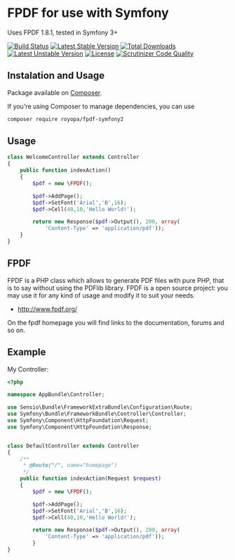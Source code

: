 FPDF for use with Symfony
=========================

Uses FPDF 1.8.1, tested in Symfony 3+

[![Build Status](https://travis-ci.org/royopa/fpdf-symfony2.svg?branch=master)](https://travis-ci.org/royopa/fpdf-symfony2)
[![Latest Stable Version](https://poser.pugx.org/royopa/fpdf-symfony2/v/stable.svg)](https://packagist.org/packages/royopa/fpdf-symfony2) [![Total Downloads](https://poser.pugx.org/royopa/fpdf-symfony2/downloads.svg)](https://packagist.org/packages/royopa/fpdf-symfony2) [![Latest Unstable Version](https://poser.pugx.org/royopa/fpdf-symfony2/v/unstable.svg)](https://packagist.org/packages/royopa/fpdf-symfony2) [![License](https://poser.pugx.org/royopa/fpdf-symfony2/license.svg)](https://packagist.org/packages/royopa/fpdf-symfony2)
[![Scrutinizer Code Quality](https://scrutinizer-ci.com/g/royopa/fpdf-symfony2/badges/quality-score.png?b=master)](https://scrutinizer-ci.com/g/royopa/fpdf-symfony2/?branch=master)

## Instalation and Usage 

Package available on [Composer](https://packagist.org/packages/royopa/fpdf-symfony2).

If you're using Composer to manage dependencies, you can use

```sh
composer require royopa/fpdf-symfony2
```

Usage
-----
```php
class WelcomeController extends Controller
{
    public function indexAction()
    {
        $pdf = new \FPDF();

        $pdf->AddPage();
        $pdf->SetFont('Arial','B',16);
        $pdf->Cell(40,10,'Hello World!');

        return new Response($pdf->Output(), 200, array(
            'Content-Type' => 'application/pdf'));
    }
}

```

FPDF
-----
FPDF is a PHP class which allows to generate PDF files with pure PHP, that is to say without using the PDFlib library. FPDF is a open source project: you may use it for any kind of usage and modify it to suit your needs.

- http://www.fpdf.org/

On the fpdf homepage you will find links to the documentation, forums and so on.

Example
-------

My Controller:

```php
<?php

namespace AppBundle\Controller;

use Sensio\Bundle\FrameworkExtraBundle\Configuration\Route;
use Symfony\Bundle\FrameworkBundle\Controller\Controller;
use Symfony\Component\HttpFoundation\Request;
use Symfony\Component\HttpFoundation\Response;


class DefaultController extends Controller
{
    /**
     * @Route("/", name="homepage")
     */
    public function indexAction(Request $request)
    {
        $pdf = new \FPDF();

        $pdf->AddPage();
        $pdf->SetFont('Arial','B',16);
        $pdf->Cell(40,10,'Hello World!');

        return new Response($pdf->Output(), 200, array(
            'Content-Type' => 'application/pdf'));
        }
}
```
